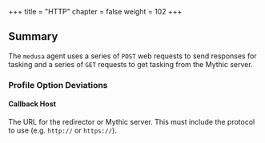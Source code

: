 +++
title = "HTTP"
chapter = false
weight = 102
+++

## Summary
The `medusa` agent uses a series of `POST` web requests to send responses for tasking and a series of `GET` requests to get tasking from the Mythic server. 

### Profile Option Deviations

#### Callback Host
The URL for the redirector or Mythic server. This must include the protocol to use (e.g. `http://` or `https://`).
